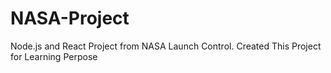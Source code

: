 # NASA-Project
Node.js and React Project from NASA Launch Control. Created This Project for Learning Perpose
